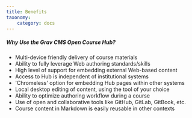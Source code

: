 ```yaml
---
title: Benefits
taxonomy:
    category: docs
---
```


##### Why Use the Grav CMS Open Course Hub?

* Multi-device friendly delivery of course materials
* Ability to fully leverage Web authoring standards/skills
* High level of support for embedding external Web-based content
* Access to Hub is independent of institutional systems
* 'Chromeless' option for embedding Hub pages within other systems
* Local desktop editing of content, using the tool of your choice
* Ability to optimize authoring workflow during a course
* Use of open and collaborative tools like GitHub, GitLab, GitBook, etc.
* Course content in Markdown is easily reusable in other contexts
